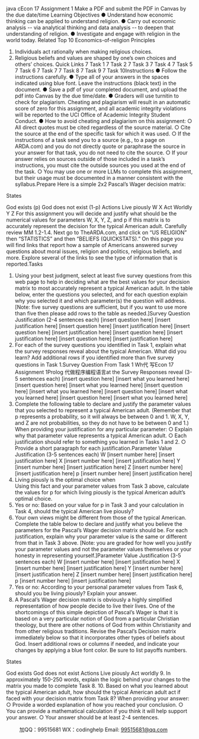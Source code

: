 java cEcon 17 Assignment 1 Make a PDF and submit the PDF in Canvas by the due date/time 
Learning Objectives 
● Understand how economic thinking can be applied to understand religion.
● Carry out economic analysis -- via analytical thinking and data analysis -- to deepen that understanding of religion.
● Investigate and engage with religion in the world today.
Related Top 10 Economics-of-religion Principles 
1.	Individuals act rationally when making religious choices.
2.	Religious beliefs and values are shaped by one’s own choices and others’ choices.
Quick Links 
7 Task 1 
7 Task 2 
7 Task 3 
7 Task 4 
7 Task 5 
7 Task 6 
7 Task 7 
7 Task 8 
7 Task 9 
7 Task 10Instructions 
●   Follow the instructions carefully.
●   Type all of your answers in the spaces indicated using blue   font. Leave the instructions (black text) in the document.
●   Save a pdf of your completed document, and upload the pdf into Canvas by the due time/date.
●   Graders will use turnitin to check for plagiarism.    Cheating and plagiarism will result in an automatic score of zero for this assignment, and all academic integrity violations will be reported to the UCI Office of Academic Integrity  Student Conduct.
●   How to avoid cheating and plagiarism on this assignment:
○   All direct quotes must be cited regardless of the source material.
○   Cite the source at the end of the specific task for which it was used.
○   If the instructions of a task send you to a source (e.g., to a page on ARDA.com) and you do not directly quote or paraphrase the source in your answer for that task, you do not need to cite the source.
○   If your answer relies on sources outside of those included in a task’s instructions, you must cite the outside sources you used at the end of the task.
○   You may use one or more LLMs to complete this assignment, but their usage must be documented in a manner consistent with the syllabus.Prepare 
Here is a simple 2x2 Pascal’s Wager decision matrix:

States 

God exists (p) God does not exist (1-p) 
Actions Live piously W X Act Worldly Y Z 
For this assignment you will decide and justify what should be the numerical values for parameters W, X, Y, Z, and p if this matrix is to accurately represent the decision for the typical American adult.
Carefully review MM 1.2-1.4.
Next go to TheARDA.com, and click on “US RELIGION” then “STATISTICS” and then “BELIEFS (QUICKSTATS).”    On this page you will find links that report how a sample of Americans answered survey questions about moral issues, religion and politics, religious beliefs, and more.    Explore several of the links to see the type of information that is reported.Tasks 
1.   Using your best judgment, select at least five survey questions from this web page to help in deciding what are the best values for your decision matrix to most accurately represent a typical American adult.    In the table below, enter the questions you selected, and for each question explain why you selected it and which parameter(s) the question will address.    [Note: five survey questions are sufficient, but if you want to use more than five then please add rows to the table as needed.]Survey Question Justification (2-4 sentences each) 
[insert question here] 
[insert justification here] 
[insert question here] 
[insert justification here] 
[insert question here] 
[insert justification here] 
[insert question here] 
[insert justification here] 
[insert question here] 
[insert justification here] 
2.   For each of the survey questions you identified in Task 1, explain what the survey responses reveal about the typical American. What did you learn? Add additional rows if you identified more than five survey questions in Task 1.Survey Question From Task 1 Wh代 写Econ 17 Assignment 1Prolog
代做程序编程语言at the Survey Responses reveal (3-5 sentences each) 
[insert question here] 
[insert what you learned here] 
[insert question here] 
[insert what you learned here] 
[insert question here] 
[insert what you learned here] 
[insert question here] 
[insert what you learned here] 
[insert question here] 
[insert what you learned here] 
3.   Complete the following table to declare and justify the parameter values that you selected to represent a typical American adult. (Remember that p represents a probability, so it will always be between 0 and 1. W, X, Y, and Z are not probabilities, so they do not have to be between 0 and 1.) When providing your justification for any particular parameter:
○   Explain why that parameter value represents a typical American adult.
○   Each justification should refer to something you learned in Tasks 1 and 2.
○   Provide a short paragraph for each justification.Parameter Value Justification (3-5 sentences each) W [insert number here] 
[insert justification here] X [insert number here] 
[insert justification here] Y [insert number here] 
[insert justification here] Z [insert number here] 
[insert justification here] p [insert number here] 
[insert justification here] 
4.   Living piously is the optimal choice when  
Using this fact and your parameter values from Task 3 above, calculate the values for p for which living piously is the typical American adult’s optimal choice.
5.   Yes or no:    Based on your value for p in Task 3 and your calculation in Task 4, should the typical American live piously?
6.   Your own views might be different from those of the typical American. Complete the table below to declare and justify what you believe the parameters for the Pascal’s Wager decision matrix should be. For each justification, explain why your parameter value is the same or different from that in Task 3 above.    [Note: you are graded for how well you justify your parameter values and not the parameter values themselves or your honesty in representing yourself.]Parameter Value Justification (3-5 sentences each) W [insert number here] 
[insert justification here] X [insert number here] 
[insert justification here] Y [insert number here] 
[insert justification here] Z [insert number here] 
[insert justification here] p [insert number here] 
[insert justification here] 
7.   Yes or no:    According to your personal parameter values from Task 6, should you be living piously?    Explain your answer.
8.   A Pascal’s Wager decision matrix is obviously a highly simplified representation of how people decide to live their lives.    One of the shortcomings of this simple depiction of Pascal’s Wager is that it is based on a very particular notion of God from a particular Christian theology, but there are other notions of God from within Christianity and from other religious traditions.
Revise the Pascal’s Decision matrix immediately below so that it incorporates other types of beliefs about God.    Insert additional rows or columns if needed, and indicate your changes by applying a blue font color.    Be sure to list payoffs numbers.

States 

God exists God does not exist 
Actions Live piously Act worldly 
9.   In approximately 150-250 words, explain the logic behind your changes to the matrix you made to complete Task 8.
10.   Based on what you learned about the typical American adult, how should the typical American adult act if faced with your decision matrix from Task 8?    When providing your answer:
○   Provide a worded explanation of how you reached your conclusion.
○   You can provide a mathematical calculation if you think it will help support your answer.
○   Your answer should be at least 2-4 sentences.





         
加QQ：99515681  WX：codinghelp  Email: 99515681@qq.com

